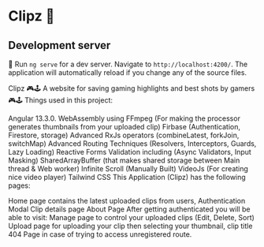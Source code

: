 # Clipz 🚀

## Development server

 🚀 Run `ng serve` for a dev server. Navigate to `http://localhost:4200/`. The application will automatically reload if you change any of the source files.

Clipz 🎮🕹️
A website for saving gaming highlights and best shots by gamers 🎮🕹️
Things used in this project:

Angular 13.3.0.
WebAssembly using FFmpeg (For making the processor generates thumbnails from your uploaded clip)
Firbase (Authentication, Firestore, storage)
Advanced RxJs operators (combineLatest, forkJoin, switchMap)
Advanced Routing Techniques (Resolvers, Interceptors, Guards, Lazy Loading)
Reactive Forms Validation including (Async Validators, Input Masking)
SharedArrayBuffer (that makes shared storage between Main thread & Web worker)
Infinite Scroll (Manually Built)
VideoJs (For creating nice video player)
Tailwind CSS
This Application (Clipz) has the following pages:

Home page contains the latest uploaded clips from users, Authentication Modal
Clip details page
About Page
After getting authenticated you will be able to visit:
Manage page to control your uploaded clips (Edit, Delete, Sort)
Upload page for uploading your clip then selecting your thumbnail, clip title
404 Page in case of trying to access unregistered route.
